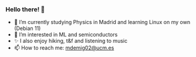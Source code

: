 ### Hello there! 👋

<!--
**n0rbb/n0rbb** is a ✨ _special_ ✨ repository because its `README.md` (this file) appears on your GitHub profile.
Here are some ideas to get you started:
-->


- 🌱 I’m currently studying Physics in Madrid and learning Linux on my own (Debian 11) 
- 👀 I’m interested in ML and semiconductors
- ✨ I also enjoy hiking, t&f and listening to music
- 📫 How to reach me: mdemig02@ucm.es
<!-- - 😄 Pronouns: ...
- ⚡ Fun fact: ...
-->
<!-- - 👯 I’m looking to collaborate on
- 🤔 I’m looking for help with ...
- 💬 Ask me about --> 
